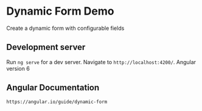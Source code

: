 # Dynamic Form Demo

Create a dynamic form with configurable fields

## Development server

Run `ng serve` for a dev server. Navigate to `http://localhost:4200/`. Angular version 6

## Angular Documentation

`https://angular.io/guide/dynamic-form`

